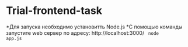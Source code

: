 # Trial-frontend-task
*Для запуска необходимо установитть Node.js
*С помощью команды запустите web сервер по адресу: http://localhost:3000/
<code>
  node app.js
</code>
